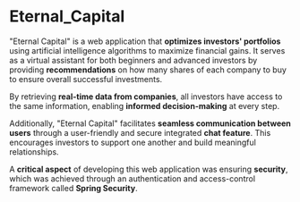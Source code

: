 # Eternal_Capital

"Eternal Capital" is a web application that **optimizes investors' portfolios** using artificial intelligence algorithms to maximize financial gains. It serves as a virtual assistant for both beginners and advanced investors by providing **recommendations** on how many shares of each company to buy to ensure overall successful investments.

By retrieving **real-time data from companies**, all investors have access to the same information, enabling **informed decision-making** at every step.

Additionally, "Eternal Capital" facilitates **seamless communication between users** through a user-friendly and secure integrated **chat feature**. This encourages investors to support one another and build meaningful relationships.

A **critical aspect** of developing this web application was ensuring **security**, which was achieved through an authentication and access-control framework called **Spring Security**.
